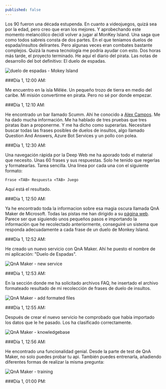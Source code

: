 ```yaml
---
published: false
---
```

Los 90 fueron una década estupenda. En cuanto a videojuegos, quizá sea por la edad, pero creo que eran los mejores. Y aprobechando este momento melancólico decidí volver a jugar al MonKey Island. Una saga que como todos sabreis consta de dos partes. En el que teníamos duelos de espada/insultos delirantes. Pero algunas veces eran combates bastante complejos. Quizá la nueva tecnología me podría ayudar con esto. Dos horas más tarde, el proyecto terminado. He aquí el diario del pirata. Las notas de desarrollo del bot definitivo: El duelo de espadas.<!--break-->

![duelo de espadas - Mokey Island]({{site.baseurl}}/public/uploads/2017/02/monkey-island.png)

###Día 1, 12:00 AM:

Me encuentro en la isla Mêlée. Un pequeño trozo de tierra en medio del caribe. Mi misión convertirme en pirata. Pero no sé por donde empezar.


###Día 1, 12:10 AM:

He encontrado un bar llamado Scumm. Ahí he conocido a [Alex Campos](https://twitter.com/alejacma "Alex Campos"). Me ha dado mucha información. Me ha hablado de tres pruebas que tres piratas iban a proponerme. Y me ha dicho como superarlas. Necesitaré buscar todas las frases posibles de duelos de insultos, algo llamado Question And Answers, Azure Bot Services y un pollo con polea.


###Día 1, 12:30 AM:

Una navegación rápida por la Deep Web me ha aporado todo el material que necesito. Unas 60 frases y sus respuestas. Solo he tenido que regerlas y formatearlas. Tarea sencilla. Una línea por cada una con el siguiente formato: 

```
Frase <TAB> Respuesta <TAB> Juego
```

Aquí está el resultado.

###Día 1, 12:50 AM:

Ya he encontrado toda la informacion sobre esa magia oscura llamada QnA Maker de Microsoft. Todas las pistas me han dirigido a su [página web](https://qnamaker.ai/ "QnA Maker"). Parece ser que siguiendo unos pequeños pasos e importando la información que he recolectado anteriormente, conseguiré un sistema que responda adecuadamente a cada frase de un duelo de Monkey Island.

###Día 1, 12:52 AM:

He creado un nuevo servicio con QnA Maker. Ahí he puesto el nombre de mi aplicación: "Duelo de Espadas".

![QnA Maker - new service]({{site.baseurl}}/public/uploads/2017/02/qna-create.PNG)

###Día 1, 12:53 AM:

En la sección donde me ha solicitado archivos FAQ, he insertado el archivo formateado resultado de mi recolección de frases de duelo de insultos.

![QnA Maker - add formated files]({{site.baseurl}}/public/uploads/2017/02/qna-create-files.PNG)

###Día 1, 12:55 AM:

Después de crear el nuevo servicio he comprobado que había importado los datos que le he pasado. Los ha clasificado correctamente.

![QnA Maker - knowledgebase]({{site.baseurl}}/public/uploads/2017/02/qna-create-knowledgebase.PNG)

###Día 1, 12:56 AM:

He encontrado una funcionalidad genial. Desde la parte de test de QnA Maker, no solo puedes probar tu api. También puedes entrenarla, añadiendo diferentes formas de realizar la misma pregunta:

![QnA Maker - training]({{site.baseurl}}/public/uploads/2017/02/qna-create-training.PNG)

###Día 1, 01:00 PM:

